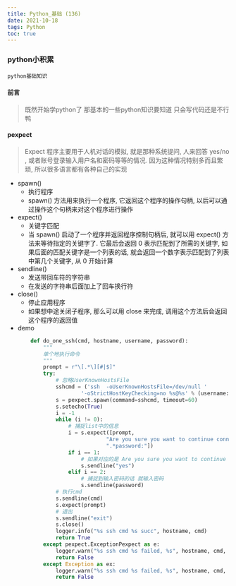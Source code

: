 ```yaml
---
title: Python_基础 (136)
date: 2021-10-18
tags: Python
toc: true
---
```


### python小积累
    python基础知识

<!-- more -->

#### 前言
> 既然开始学python了 那基本的一些python知识要知道 只会写代码还是不行鸭

#### pexpect
> Expect 程序主要用于人机对话的模拟, 就是那种系统提问, 人来回答 yes/no , 或者账号登录输入用户名和密码等等的情况. 因为这种情况特别多而且繁琐, 所以很多语言都有各种自己的实现
- spawn()
    * 执行程序
    * spawn() 方法用来执行一个程序, 它返回这个程序的操作句柄, 以后可以通过操作这个句柄来对这个程序进行操作
- expect()
    * 关键字匹配
    * 当 spawn() 启动了一个程序并返回程序控制句柄后, 就可以用 expect() 方法来等待指定的关键字了. 它最后会返回 0 表示匹配到了所需的关键字, 如果后面的匹配关键字是一个列表的话, 就会返回一个数字表示匹配到了列表中第几个关键字, 从 0 开始计算
- sendline()
    * 发送带回车符的字符串
    * 在发送的字符串后面加上了回车换行符
- close()
    * 停止应用程序
    * 如果想中途关闭子程序, 那么可以用 close 来完成, 调用这个方法后会返回这个程序的返回值
- demo
    ```python
        def do_one_ssh(cmd, hostname, username, password):
            """
            单个地执行命令
            """
            prompt = r"\[.*\][#|$]"
            try:
                # 忽略UserKnownHostsFile
                sshcmd = ('ssh  -oUserKnownHostsFile=/dev/null '
                        '-oStrictHostKeyChecking=no %s@%s' % (username:hostname))
                s = pexpect.spawn(command=sshcmd, timeout=60)
                s.setecho(True)
                i = -1
                while (i != 0):
                    # 捕捉list中的信息
                    i = s.expect([prompt,
                                "Are you sure you want to continue connecting (yes/no)?",
                                ".*password:"])
                    if i == 1:
                        # 如果对应的是 Are you sure you want to continue connecting (yes/no)? 输入yes
                        s.sendline("yes")
                    elif i == 2:
                        # 捕捉到输入密码的话 就输入密码
                        s.sendline(password)
                # 执行cmd
                s.sendline(cmd)
                s.expect(prompt)
                # 退出
                s.sendline("exit")
                s.close()
                logger.info("%s ssh cmd %s succ", hostname, cmd)
                return True
            except pexpect.ExceptionPexpect as e:
                logger.warn("%s ssh cmd %s failed, %s", hostname, cmd, e)
                return False
            except Exception as ex:
                logger.warn("%s ssh cmd %s failed, %s", hostname, cmd, ex)
                return False
    ```



